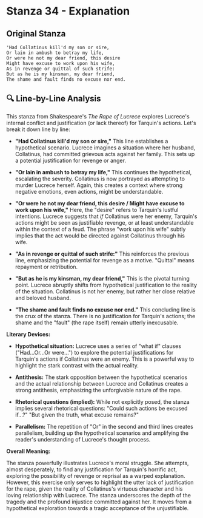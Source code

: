 # Stanza 34 - Explanation

## Original Stanza
```
'Had Collatinus kill'd my son or sire,
Or lain in ambush to betray my life,
Or were he not my dear friend, this desire
Might have excuse to work upon his wife,
As in revenge or quittal of such strife:
But as he is my kinsman, my dear friend,
The shame and fault finds no excuse nor end.
```

## 🔍 Line-by-Line Analysis
This stanza from Shakespeare's *The Rape of Lucrece* explores Lucrece's internal conflict and justification (or lack thereof) for Tarquin's actions. Let's break it down line by line:

* **"Had Collatinus kill'd my son or sire,"**  This line establishes a hypothetical scenario.  Lucrece imagines a situation where her husband, Collatinus, had committed grievous acts against her family.  This sets up a potential justification for revenge or anger.

* **"Or lain in ambush to betray my life,"** This continues the hypothetical, escalating the severity. Collatinus is now portrayed as attempting to murder Lucrece herself.  Again, this creates a context where strong negative emotions, even actions, might be understandable.

* **"Or were he not my dear friend, this desire / Might have excuse to work upon his wife,"** Here, the "desire" refers to Tarquin's lustful intentions. Lucrece suggests that *if* Collatinus were her enemy, Tarquin's actions might be seen as justifiable revenge, or at least understandable within the context of a feud.  The phrase "work upon his wife" subtly implies that the act would be directed against Collatinus through his wife.

* **"As in revenge or quittal of such strife:"** This reinforces the previous line, emphasizing the potential for revenge as a motive.  "Quittal" means repayment or retribution.

* **"But as he is my kinsman, my dear friend,"** This is the pivotal turning point. Lucrece abruptly shifts from hypothetical justification to the reality of the situation. Collatinus is not her enemy, but rather her close relative and beloved husband.

* **"The shame and fault finds no excuse nor end."** This concluding line is the crux of the stanza. There is no justification for Tarquin's actions; the shame and the "fault" (the rape itself) remain utterly inexcusable.


**Literary Devices:**

* **Hypothetical situation:** Lucrece uses a series of "what if" clauses ("Had...Or...Or were...") to explore the potential justifications for Tarquin's actions if Collatinus were an enemy.  This is a powerful way to highlight the stark contrast with the actual reality.

* **Antithesis:** The stark opposition between the hypothetical scenarios and the actual relationship between Lucrece and Collatinus creates a strong antithesis, emphasizing the unforgivable nature of the rape.

* **Rhetorical questions (implied):** While not explicitly posed, the stanza implies several rhetorical questions: "Could such actions be excused if...?" "But given the truth, what excuse remains?"

* **Parallelism:** The repetition of "Or" in the second and third lines creates parallelism, building up the hypothetical scenarios and amplifying the reader's understanding of Lucrece's thought process.


**Overall Meaning:**

The stanza powerfully illustrates Lucrece's moral struggle.  She attempts, almost desperately, to find any justification for Tarquin's horrific act, exploring the possibility of revenge or reprisal as a warped explanation. However, this exercise only serves to highlight the utter lack of justification for the rape, given the reality of Collatinus's virtuous character and his loving relationship with Lucrece. The stanza underscores the depth of the tragedy and the profound injustice committed against her.  It moves from a hypothetical exploration towards a tragic acceptance of the unjustifiable.
